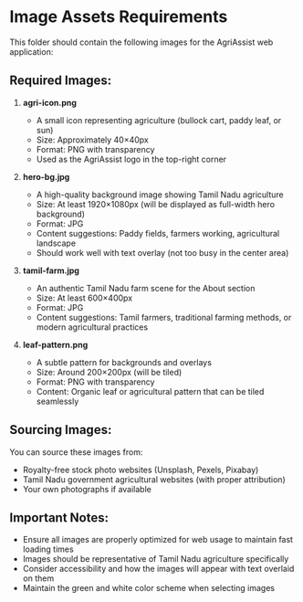 # Image Assets Requirements

This folder should contain the following images for the AgriAssist web application:

## Required Images:

1. **agri-icon.png**
   - A small icon representing agriculture (bullock cart, paddy leaf, or sun)
   - Size: Approximately 40×40px
   - Format: PNG with transparency
   - Used as the AgriAssist logo in the top-right corner

2. **hero-bg.jpg**
   - A high-quality background image showing Tamil Nadu agriculture
   - Size: At least 1920×1080px (will be displayed as full-width hero background)
   - Format: JPG
   - Content suggestions: Paddy fields, farmers working, agricultural landscape
   - Should work well with text overlay (not too busy in the center area)

3. **tamil-farm.jpg**
   - An authentic Tamil Nadu farm scene for the About section
   - Size: At least 600×400px
   - Format: JPG
   - Content suggestions: Tamil farmers, traditional farming methods, or modern agricultural practices

4. **leaf-pattern.png**
   - A subtle pattern for backgrounds and overlays
   - Size: Around 200×200px (will be tiled)
   - Format: PNG with transparency
   - Content: Organic leaf or agricultural pattern that can be tiled seamlessly

## Sourcing Images:

You can source these images from:
- Royalty-free stock photo websites (Unsplash, Pexels, Pixabay)
- Tamil Nadu government agricultural websites (with proper attribution)
- Your own photographs if available

## Important Notes:

- Ensure all images are properly optimized for web usage to maintain fast loading times
- Images should be representative of Tamil Nadu agriculture specifically
- Consider accessibility and how the images will appear with text overlaid on them
- Maintain the green and white color scheme when selecting images 